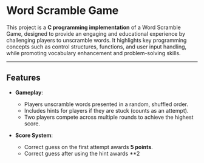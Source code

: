 # Word Scramble Game

This project is a **C programming implementation** of a Word Scramble Game, designed to provide an engaging and educational experience by challenging players to unscramble words. It highlights key programming concepts such as control structures, functions, and user input handling, while promoting vocabulary enhancement and problem-solving skills.

---

## Features

- **Gameplay**:
  - Players unscramble words presented in a random, shuffled order.
  - Includes hints for players if they are stuck (counts as an attempt).
  - Two players compete across multiple rounds to achieve the highest score.

- **Score System**:
  - Correct guess on the first attempt awards **5 points**.
  - Correct guess after using the hint awards **2
